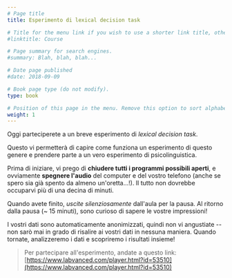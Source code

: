 ```yaml
---
# Page title
title: Esperimento di lexical decision task

# Title for the menu link if you wish to use a shorter link title, otherwise remove this option.
#linktitle: Course

# Page summary for search engines.
#summary: Blah, blah, blah...

# Date page published
#date: 2018-09-09

# Book page type (do not modify).
type: book

# Position of this page in the menu. Remove this option to sort alphabetically.
weight: 1
---
```


Oggi parteciperete a un breve esperimento di _lexical decision task_.

Questo vi permetterà di capire come funziona un esperimento di questo genere e prendere parte a un vero esperimento di psicolinguistica. 

Prima di iniziare, vi prego di **chiudere tutti i programmi possibili aperti**, e ovviamente **spegnere l'audio** del computer e del vostro telefono (anche se spero sia già spento da almeno un'oretta...!). Il tutto non dovrebbe occuparvi più di una decina di minuti. 

Quando avete finito, *uscite silenziosamente* dall'aula per la pausa. Al ritorno dalla pausa (~ 15 minuti), sono curioso di sapere le vostre impressioni!

I vostri dati sono automaticamente anonimizzati, quindi non vi angustiate -- non sarò mai in grado di risalire ai vostri dati in nessuna maniera. Quando tornate, analizzeremo i dati e scopriremo i risultati insieme!


> Per partecipare all'esperimento, andate a questo link:
> [https://www.labvanced.com/player.html?id=53510](https://www.labvanced.com/player.html?id=53510)
